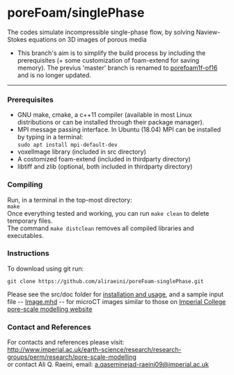 # poreFoam/singlePhase


 The codes simulate incompressible single-phase flow, by solving Naview-Stokes equations on 3D images of porous media

 * This branch's aim is to simplify the build process by including the prerequisites (+ some customization of foam-extend for saving memory). The previus 'master' branch is renamed to [porefoam1f-of16](https://github.com/aliraeini/poreFoam-singlePhase/tree/porefoam1f-of16) and is no longer updated.

---

### Prerequisites 

 - GNU make, cmake, a c++11 compiler (available in most Linux distributions or can be installed through their package manager).  
 - MPI message passing interface.   In Ubuntu (18.04) MPI can be installed by typing in a terminal:   
     `sudo apt install mpi-default-dev`    
 - voxelImage library (included in src directory)
 - A costomized foam-extend (included in thirdparty directory)
 - libtiff and zlib (optional, both included in thirdparty directory)
    
### Compiling
Run, in a terminal in the top-most directory:  
`make`  
Once everything tested and working, you can run `make clean` to delete temporary files.    
The command `make distclean` removes all compiled libraries and executables.



### Instructions 

To download using git run:

`git clone https://github.com/aliraeini/poreFoam-singlePhase.git`

Please see the src/doc folder for [installation and usage](src/doc/porefoam_singlePhase.pdf),  and a sample input file -- [Image.mhd](src/doc/Image.mhd) -- for microCT images similar to those on [Imperial College pore-scale modelling website](http://www.imperial.ac.uk/earth-science/research/research-groups/perm/research/pore-scale-modelling/micro-ct-images-and-networks/)


### Contact and References

For contacts and references please visit:  
http://www.imperial.ac.uk/earth-science/research/research-groups/perm/research/pore-scale-modelling  
or contact Ali Q. Raeini, email: a.qaseminejad-raeini09@imperial.ac.uk

